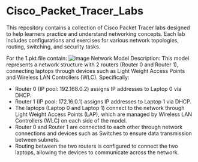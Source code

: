 # Cisco_Packet_Tracer_Labs
This repository contains a collection of Cisco Packet Tracer labs designed to help learners practice and understand networking concepts. Each lab includes configurations and exercises for various network topologies, routing, switching, and security tasks. <br>

For the 1.pkt file contain:
![image](https://github.com/user-attachments/assets/7c2bca74-5703-463b-8c1e-4dd45b7e0665)
Network Model Description:
This model represents a network structure with 2 routers (Router 0 and Router 1), connecting laptops through devices such as Light Weight Access Points and Wireless LAN Controllers (WLC). Specifically:<br>
- Router 0 (IP pool: 192.168.0.2) assigns IP addresses to Laptop 0 via DHCP.<br>
- Router 1 (IP pool: 172.16.0.1) assigns IP addresses to Laptop 1 via DHCP.<br>
- The laptops (Laptop 0 and Laptop 1) connect to the network through Light Weight Access Points (LAP), which are managed by Wireless LAN Controllers (WLC) on each side of the model.<br>
- Router 0 and Router 1 are connected to each other through network connections and devices such as Switches to ensure data transmission between subnets.<br>
- Routing between the two routers is configured to connect the two laptops, allowing the devices to communicate across the network.<br>
